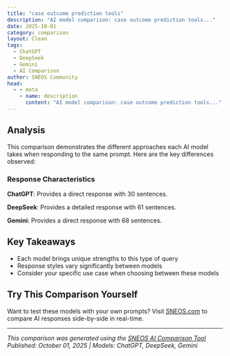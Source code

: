 ```yaml
---
title: "case outcome prediction tools"
description: "AI model comparison: case outcome prediction tools..."
date: 2025-10-01
category: comparison
layout: Clean
tags:
  - ChatGPT
  - DeepSeek
  - Gemini
  - AI Comparison
author: SNEOS Community
head:
  - - meta
    - name: description
      content: "AI model comparison: case outcome prediction tools..."
---
```


<ChatComparison
  title="case outcome prediction tools"
  prompt="case outcome prediction tools"
  :responses='{
    "ChatGPT": "Case outcome prediction tools are software or platforms that use data analysis, machine learning, and artificial intelligence to predict the likely results of legal cases. These tools analyze historical case data, court rulings, legal documents, and other relevant information to estimate the probability of winning, settlement outcomes, damages awarded, or other legal results. They are useful for lawyers, law firms, insurance companies, and clients to make informed decisions about litigation strategies, settlement negotiations, and risk assessment.\n\nHere are some popular types and examples of case outcome prediction tools:\n\n### Types of Case Outcome Prediction Tools\n1. **Litigation Analytics**  \n   Tools that analyze court cases, judges, attorneys, and jurisdictional data to assess risks and predict outcomes.\n   \n2. **Contract \u0026 Document Analysis**  \n   AI that reviews contracts and legal documents to identify risks and predict disputes or compliance issues.\n\n3. **Sentiment and Text Analysis**  \n   Tools using natural language processing (NLP) to analyze legal text to forecast decisions or motions success.\n\n4. **Settlement Prediction**  \n   Models that predict whether a case will settle or go to trial and possible settlement amounts.\n\n---\n\n### Examples of Case Outcome Prediction Tools\n\n**1. LexisNexis Legal Analytics**  \nProvides data-driven insights on judges, courts, attorneys, and case outcomes to predict litigation results.\n\n**2. Westlaw Edge (Thomson Reuters)**  \nFeatures AI-driven litigation tools including outcome prediction based on case law and litigation history.\n\n**3. Premonition**  \nClaims to have the world\u2019s largest litigation database and uses analytics to predict the likelihood of winning against specific attorneys or in certain courts.\n\n**4. Juristat**  \nOriginally focused on patent cases for the US Patent and Trademark Office, it offers analytics to predict patent litigation outcomes.\n\n**5. Everlaw**  \nHas litigation analytics that can help predict case outcomes and improve case strategy by analyzing discovery and historical data.\n\n**6. Blue J Legal**  \nUses machine learning to predict legal outcomes, especially in tax law and employment law.\n\n**7. LegalMation**  \nAutomates legal drafting but also incorporates predictive analytics to assist with case strategy.\n\n---\n\n### Considerations When Using Prediction Tools\n- **Data Quality:** Predictions depend heavily on the quality, quantity, and relevance of underlying data.\n- **Ethical Use:** Use these tools to support, not replace, human legal expertise and judgment.\n- **Jurisdictional Differences:** Laws and case outcomes vary greatly by location; tools should be jurisdiction-specific.\n- **Transparency:** Understand the methodology and limitations of any predictive model.\n\n---\n\nIf you\u2019re interested, I can help you explore a specific tool or provide guidance on implementing case outcome prediction in your work.",
    "DeepSeek": "Of course. This is a critical and rapidly evolving area at the intersection of law and technology. Here is a comprehensive overview of case outcome prediction tools, covering what they are, how they work, their benefits, risks, and the leading tools in the market.\n\n### What are Case Outcome Prediction Tools?\n\nCase outcome prediction tools are a type of Legal Tech that use data analytics, machine learning (ML), and artificial intelligence (AI) to forecast the likely result of legal disputes. They analyze vast datasets of historical case law, judge rulings, and other legal data to identify patterns and predict probabilities for:\n\n*   **Case Wins/Losses:** The overall binary outcome.\n*   **Damage Awards:** The probable range of financial compensation.\n*   **Judicial Behavior:** How a specific judge has ruled on similar motions or cases in the past.\n*   **Settlement Value:** Data-driven guidance for negotiation.\n*   **Motion Outcomes:** The likelihood of a motion to dismiss or summary judgment being granted.\n\n---\n\n### How Do They Work? The Technology Behind the Tools\n\nThe process generally follows these steps:\n\n1.  **Data Collection:** Aggregating massive datasets from:\n    *   Public court records (federal and state)\n    *   PACER (for U.S. federal courts)\n    *   Legal databases (like Westlaw and LexisNexis)\n    *   Docket entries, opinions, and motions\n2.  **Data Processing \u0026 Normalization:** This is a crucial and complex step. The tool uses Natural Language Processing (NLP) to \u0022read\u0022 and understand unstructured legal text, extracting key entities like:\n    *   Parties involved\n    *   Judge and law firm\n    *   Legal claims and causes of action\n    *   Court jurisdiction\n    *   Outcomes and rulings\n3.  **Model Training:** Machine learning models are trained on this historical data. They learn to associate case characteristics (features) with specific outcomes (labels).\n4.  **Prediction \u0026 Output:** When a user queries a new case scenario, the model compares its features against the learned patterns and generates a prediction, often presented as a probability percentage or a risk score.\n\n---\n\n### Major Benefits and Use Cases\n\nThese tools are transforming legal practice by moving it from pure intuition to data-informed strategy.\n\n*   **For Law Firms \u0026 Litigators:**\n    *   **Case Selection \u0026 Triage:** Quickly assess the merits of a potential case before investing significant resources. Avoid taking on low-probability cases.\n    *   **Strategy Development:** Tailor arguments based on what has historically persuaded a specific judge or court.\n    *   **Settlement Negotiation:** Use data-driven predictions to set realistic client expectations and negotiate from a position of strength.\n    *   **Resource Allocation:** Decide how much time and money to invest in a case based on its predicted value and risk.\n\n*   **For Corporate Legal Departments (In-House Counsel):**\n    *   **Litigation Budgeting \u0026 Forecasting:** Predict the financial exposure of active litigation for more accurate reserves and financial planning.\n    *   **Outside Counsel Management:** Evaluate the performance of outside law firms by comparing their assessments against objective data.\n    *   **Risk Management:** Proactively identify and mitigate legal risks across the business.\n\n*   **For Insurance Companies:**\n    *   **Claims Assessment:** Automatically evaluate the potential cost and likelihood of success for claims litigation, enabling faster and more accurate reserves and settlements.\n\n---\n\n### Key Risks and Limitations\n\nDespite their power, these tools have significant limitations that must be understood.\n\n*   **Garbage In, Garbage Out (GIGO):** Predictions are only as good as the underlying data. Incomplete, biased, or low-quality data will lead to flawed predictions.\n*   **Algorithmic Bias:** If historical data reflects societal or judicial biases (e.g., certain judges ruling consistently against a particular demographic), the AI will learn and perpetuate those biases.\n*   **The \u0022Black Box\u0022 Problem:** Some complex AI models are opaque, making it difficult to understand *why* a specific prediction was made. This challenges a lawyer\u0027s duty to provide competent counsel.\n*   **Over-reliance on Data:** These tools cannot capture the \u0022human element\u0022 of a case\u2014the credibility of a witness, the skill of an attorney, or a uniquely compelling narrative.\n*   **Data Lag:** They predict based on the past. A shift in legal precedent or a judge\u0027s evolving philosophy may not be immediately reflected in the model.\n*   **Ethical Concerns:** The American Bar Association\u0027s Model Rules require competence, diligence, and independent professional judgment. Blindly following an algorithm\u0027s output could violate these rules.\n\n---\n\n### Leading Tools in the Market\n\nThe landscape is diverse, with tools ranging from broad platforms to specialized point solutions.\n\n| Tool Name | Primary Focus | Key Features |\n| :--- | :--- | :--- |\n| **LexisNexis** | Broad Legal Research \u0026 Analytics | **Lexis\u002B AI** and **Ravel View** provide visual analytics of judge and court tendencies, case law relationships, and outcome predictions. Deep integration with their primary research database. |\n| **Thomson Reuters** | Broad Legal Research \u0026 Analytics | **Westlaw Precision** and its analytics features offer outcome predictions, litigation analytics, and judge profiles based on the vast Westlaw database. |\n| **Premonition** | Litigation Analytics | A huge database focused on analyzing which attorneys win before which judges. It\u0027s particularly known for its data on lawyer and law firm performance in specific courts. |\n| **CARET Legal** | Practice Management \u0026 Analytics | (Formerly Zola Suite) Integrates predictive analytics into its practice management platform, allowing firms to analyze their own internal case data for insights. |\n| **Solomonic** | Litigation Risk Analytics | Focuses on the UK market, providing risk scores and predictions for ongoing litigation in the English courts. Used by law firms and litigation funders. |\n| **Benchly** | Case Outcome Prediction | A specialized tool that provides a \u0022Benchly Score\u0022 predicting the likelihood of winning a motion before a specific judge, based on their past rulings. |\n\n### The Future of Prediction Tools\n\nThe technology will continue to advance, likely leading to:\n\n*   **Integration with Practice Management:** Predictions baked directly into a firm\u0027s workflow.\n*   **More Granular Predictions:** Forecasting specific elements of a trial, like evidentiary rulings or jury reactions.\n*   **Real-Time Data:** Incorporating live data from ongoing cases.\n*   **Explainable AI (XAI):** Models that not only predict but also provide clear, understandable reasons for their predictions, mitigating the \u0022black box\u0022 problem.\n\n### Conclusion\n\nCase outcome prediction tools are powerful aids that are shifting the practice of law towards a more data-driven discipline. They are best viewed not as crystal balls that provide definitive answers, but as **advanced radar systems** that highlight risks, opportunities, and patterns that may not be visible to the naked eye.\n\nThe most successful legal professionals will be those who learn to leverage these tools to augment their expertise, judgment, and strategic thinking, while remaining critically aware of their limitations and ethical implications.",
    "Gemini": "Case outcome prediction tools, also known as predictive analytics in law, are designed to estimate the likely outcome of a legal case based on various factors. They use statistical models and machine learning algorithms to analyze data and identify patterns that can help predict the chances of winning, settlement amounts, and other key aspects of a case.\n\nHere\u0027s a breakdown of these tools:\n\n**How they work:**\n\n1.  **Data Collection:** They rely on vast datasets of historical legal cases, including:\n    *   Case filings: Complaints, motions, court orders, and other legal documents.\n    *   Judgments and settlements: Outcomes, award amounts, and terms of agreements.\n    *   Judge information: Track records, rulings, and tendencies.\n    *   Attorney information: Win rates, specialties, and case history.\n    *   Legal precedents: Relevant laws and case law.\n    *   Jurisdiction-specific information: Local rules, demographics, and economic data.\n\n2.  **Feature Engineering:**  The raw data is cleaned and transformed into meaningful features that the model can use.  Examples include:\n    *   Type of claim (e.g., breach of contract, personal injury).\n    *   Legal arguments presented.\n    *   Severity of damages.\n    *   Location of the court.\n    *   Experience and reputation of the attorneys involved.\n    *   Specific judges assigned.\n    *   Factual details of the case.\n\n3.  **Model Training:**  Machine learning algorithms (e.g., regression, classification, neural networks) are trained on the historical data to identify relationships between the input features and the case outcomes.\n\n4.  **Prediction Generation:**  When presented with a new case, the tool analyzes its features and applies the trained model to generate a prediction of the likely outcome, often expressed as a probability of success or a range of potential settlement values.\n\n**Uses and Benefits:**\n\n*   **Case Assessment:** Helps attorneys quickly assess the strengths and weaknesses of a case early on.\n*   **Settlement Negotiation:**  Provides data-driven insights to support settlement offers and negotiations.  Helps to arrive at a reasonable settlement range.\n*   **Litigation Strategy:**  Informs strategic decisions such as which arguments to emphasize, which experts to hire, and whether to pursue settlement or trial.\n*   **Resource Allocation:**  Helps firms allocate resources effectively by prioritizing cases with the highest potential for success.\n*   **Risk Management:**  Identifies potential risks and opportunities associated with a case, enabling better risk management strategies.\n*   **Client Communication:** Allows attorneys to provide clients with more realistic expectations about the likely outcome of their case.\n*   **Legal Research:** Identifies relevant case precedents and legal arguments.\n\n**Limitations and Considerations:**\n\n*   **Data Quality and Bias:** The accuracy of the predictions depends heavily on the quality and completeness of the data. Biases in the historical data can lead to biased predictions. For example, if the data overrepresents cases with certain demographics, the model may not accurately predict outcomes for other groups.\n*   **Complexity of Law:** Legal cases are often complex and involve nuanced facts and legal arguments that are difficult to capture in a model. The models may oversimplify reality.\n*   **Unpredictable Factors:** Unforeseen events, such as changes in the law or unexpected witness testimony, can significantly impact the outcome of a case and are difficult to predict.\n*   **Lack of Transparency:** Some models are \u0022black boxes,\u0022 making it difficult to understand how they arrive at their predictions. This lack of transparency can raise concerns about fairness and accountability.  Explainable AI (XAI) is becoming increasingly important to understand the reasoning behind the predictions.\n*   **Ethical Concerns:**  Concerns exist about the potential for these tools to perpetuate existing biases in the legal system or to be used in ways that disadvantage certain groups.  Fairness, accountability, and transparency are critical ethical considerations.\n*   **Over-Reliance:** Attorneys should not rely solely on these tools to make decisions. They should use them as a supplement to their own legal expertise and judgment.\n*   **Cost:** These tools can be expensive, making them inaccessible to some law firms and individuals.\n*   **Dynamic Nature of Law:** The legal landscape is constantly evolving, so models need to be regularly updated to reflect changes in the law and case law.\n\n**Examples of Tools and Vendors:**\n\n*   **Lex Machina (LexisNexis):** Focuses on patent, trademark, copyright, antitrust, and commercial litigation.\n*   **Premonition:** Claims to be able to identify judges with predictable biases.\n*   **ROSS Intelligence (acquired by Thomson Reuters):**  AI-powered legal research platform.\n*   **Ravel Law (acquired by LexisNexis):** Visualizes connections between cases and judges.\n*   **CaseText:** Uses AI for legal research and analysis.\n*   **Gavelytics:** Provides analytics on judges and courts.\n*   **Blue J Legal:** Focuses on tax and employment law.\n*   **Judicata:** Provides analytics on case law and judges.\n*   **Fastcase:** Offers AI-powered legal research tools.\n*   **vLex:** Global legal research platform.\n*   **Thomson Reuters Westlaw Edge:**  Offers a variety of AI-powered features for legal research and analysis.\n\n**Industries Where These Tools Are Used:**\n\n*   Law Firms (all sizes)\n*   Insurance Companies\n*   Corporate Legal Departments\n*   Government Agencies\n*   Litigation Funding Companies\n\n**Future Trends:**\n\n*   **Increased adoption of AI and machine learning:** As AI technology continues to advance, these tools will become more sophisticated and accurate.\n*   **More specialized tools:** Tools will be developed to focus on specific areas of law and types of cases.\n*   **Greater emphasis on transparency and explainability:**  Efforts will be made to make the models more transparent and explainable, addressing concerns about fairness and accountability.\n*   **Integration with other legal technology:** These tools will be increasingly integrated with other legal technology platforms, such as case management systems and e-discovery tools.\n*   **Real-time analysis:**  Future tools may provide real-time analysis of court proceedings and predict outcomes based on ongoing events.\n\nIn conclusion, case outcome prediction tools have the potential to transform the legal profession by providing data-driven insights that can improve decision-making and outcomes. However, it is crucial to be aware of the limitations and ethical considerations associated with these tools and to use them responsibly.  They are most valuable when used in conjunction with the experience and expertise of legal professionals.\n"
  }'
  published-date="21:58"
/>

## Analysis

This comparison demonstrates the different approaches each AI model takes when responding to the same prompt. Here are the key differences observed:

### Response Characteristics

**ChatGPT**: Provides a direct response with 30 sentences. 

**DeepSeek**: Provides a detailed response with 61 sentences. 

**Gemini**: Provides a direct response with 68 sentences. 

## Key Takeaways

- Each model brings unique strengths to this type of query
- Response styles vary significantly between models
- Consider your specific use case when choosing between these models

## Try This Comparison Yourself

Want to test these models with your own prompts? Visit [SNEOS.com](https://sneos.com) to compare AI responses side-by-side in real-time.

---

*This comparison was generated using the [SNEOS AI Comparison Tool](https://sneos.com)*
*Published: October 01, 2025 | Models: ChatGPT, DeepSeek, Gemini*
